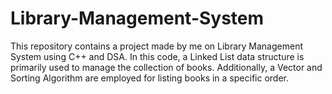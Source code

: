 # Library-Management-System
This repository contains a project made by me on Library Management System using C++ and DSA. In this code, a Linked List data structure is primarily used to manage the collection of books. Additionally, a Vector and Sorting Algorithm are employed for listing books in a specific order. 
